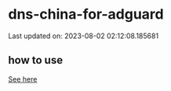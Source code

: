 # dns-china-for-adguard

Last updated on: 2023-08-02 02:12:08.185681

## how to use

[See here](https://github.com/AdguardTeam/AdGuardHome/wiki/Configuration#upstreams-from-file)
